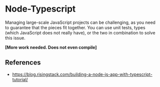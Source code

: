 # Node-Typescript

Managing large-scale JavaScript projects can be challenging, as you need to guarantee that the pieces fit together. You can use unit tests, types (which JavaScript does not really have), or the two in combination to solve this issue.

**[More work needed. Does not even compile]**


## References

* https://blog.risingstack.com/building-a-node-js-app-with-typescript-tutorial/
